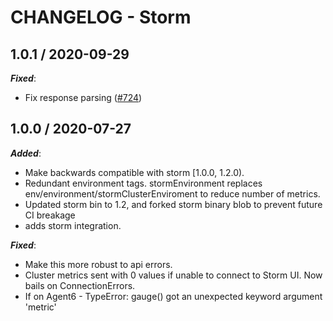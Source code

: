 # CHANGELOG - Storm

## 1.0.1 / 2020-09-29

***Fixed***:

* Fix response parsing ([#724](https://github.com/DataDog/integrations-extras/pull/724))

## 1.0.0 / 2020-07-27

***Added***:

* Make backwards compatible with storm [1.0.0, 1.2.0).
* Redundant environment tags. stormEnvironment replaces env/environment/stormClusterEnviroment to reduce number of metrics.
* Updated storm bin to 1.2, and forked storm binary blob to prevent future CI breakage
* adds storm integration.

***Fixed***:

* Make this more robust to api errors.
* Cluster metrics sent with 0 values if unable to connect to Storm UI. Now bails on ConnectionErrors.
* If on Agent6 - TypeError: gauge() got an unexpected keyword argument 'metric'
